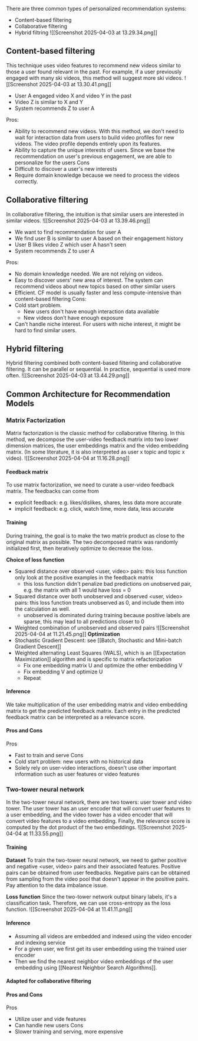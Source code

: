 There are three common types of personalized recommendation systems:
- Content-based filtering
- Collaborative filtering
- Hybrid filtring
![[Screenshot 2025-04-03 at 13.29.34.png]]
## Content-based filtering
This technique uses video features to recommend new videos similar to those a user found relevant in the past. For example, if a user previously engaged with many ski videos, this method will suggest more ski videos.
![[Screenshot 2025-04-03 at 13.30.41.png]]
- User A engaged video X and video Y in the past
- Video Z is similar to X and Y
- System recommends Z to user A

Pros:
- Ability to recommend new videos. With this method, we don't need to wait for interaction data from users to build video profiles for new videos. The video profile depends entirely upon its features.
- Ability to capture the unique interests of users. Since we base the recommendation on user's previous engagement, we are able to personalize for the users
Cons
- Difficult to discover a user's new interests
- Require domain knowledge because we need to process the videos correctly.

## Collaborative filtering
In collaborative filtering, the intuition is that similar users are interested in similar videos.
![[Screenshot 2025-04-03 at 13.39.46.png]]
- We want to find recommendation for user A
- We find user B is similar to user A based on their engagement history
- User B likes video Z which user A hasn't seen
- System recommends Z to user A

Pros:
- No domain knowledge needed. We are not relying on videos.
- Easy to discover users' new area of interest. The system can recommend videos about new topics based on other similar users
- Efficient. CF model is usually faster and less compute-intensive than content-based filtering
Cons:
- Cold start problem.
	- New users don't have enough interaction data available
	- New videos don't have enough exposure
- Can't handle niche interest. For users with niche interest, it might be hard to find similar users.

## Hybrid filtering
Hybrid filtering combined both content-based filtering and collaborative filtering. It can be parallel or sequential. In practice, sequential is used more often.
![[Screenshot 2025-04-03 at 13.44.29.png]]
## Common Architecture for Recommendation Models
### Matrix Factorization
Matrix factorization is the classic method for collaborative filtering. In this method, we decompose the user-video feedback matrix into two lower dimension matrices, the user embeddings matrix and the video embedding matrix. (In some literature, it is also interpreted as user x topic and topic x video). 
![[Screenshot 2025-04-04 at 11.16.28.png]]
#### Feedback matrix
To use matrix factorization, we need to curate a user-video feedback matrix. The feedbacks can come from
- explicit feedback: e.g. likes/dislikes, shares, less data more accurate
- implicit feedback: e.g. click, watch time, more data, less accurate
#### Training
During training, the goal is to make the two matrix product as close to the original matrix as possible. The two decomposed matrix was randomly initialized first, then iteratively optimize to decrease the loss.

**Choice of loss function**
- Squared distance over observed <user, video> pairs: this loss function only look at the positive examples in the feedback matrix
	- this loss function didn't penalize bad predictions on unobserved pair, e.g. the matrix with all 1 would have loss = 0
- Squared distance over both unobserved and observed <user, video> pairs: this loss function treats unobserved as 0, and include them into the calculation as well.
	- unobserved is dominated during training because positive labels are sparse, this may lead to all predictions closer to 0
- Weighted combination of unobserved and observed pairs
![[Screenshot 2025-04-04 at 11.21.45.png]]
**Optimization**
- Stochastic Gradient Descent: see [[Batch, Stochastic and Mini-batch Gradient Descent]]
- Weighted alternating Least Squares (WALS), which is an [[Expectation Maximization]] algorithm and is specific to matrix refactorization
	- Fix one embedding matrix U and optimize the other embedding V
	- Fix embedding V and optimize U
	- Repeat
#### Inference
We take multiplication of the user embedding matrix and video embedding matrix to get the predicted feedback matrix. Each entry in the predicted feedback matrix can be interpreted as a relevance score.
#### Pros and Cons
Pros
- Fast to train and serve
Cons
- Cold start problem: new users with no historical data 
- Solely rely on user-video interactions, doesn't use other important information such as user features or video features

### Two-tower neural network
In the two-tower neural network, there are two towers: user tower and video tower. The user tower has an user encoder that will convert user features to a user embedding, and the video tower has a video encoder that will convert video features to a video embedding. Finally, the relevance score is computed by the dot product of the two embeddings.
![[Screenshot 2025-04-04 at 11.33.55.png]]
#### Training
**Dataset**
To train the two-tower neural network, we need to gather positive and negative <user, video> pairs and their associated features. Positive pairs can be obtained from user feedbacks. Negative pairs can be obtained from sampling from the video pool that doesn't appear in the positive pairs. Pay attention to the data imbalance issue.

**Loss function**
Since the two-tower network output binary labels, it's a classification task. Therefore, we can use cross-entropy as the loss function.
![[Screenshot 2025-04-04 at 11.41.11.png]]
#### Inference
- Assuming all videos are embedded and indexed using the video encoder and indexing service
- For a given user, we first get its user embedding using the trained user encoder
- Then we find the nearest neighbor video embeddings of the user embedding using [[Nearest Neighbor Search Algorithms]].
#### Adapted for collaborative filtering

#### Pros and Cons
Pros
- Utilize user and vide features
- Can handle new users
Cons
- Slower training and serving, more expensive